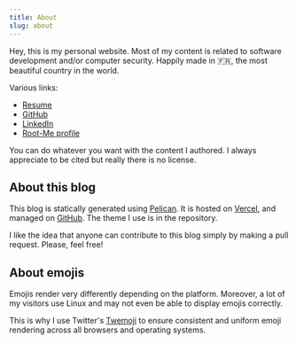 ```yaml
---
title: About
slug: about
---
```


Hey, this is my personal website. Most of my content is related to software
development and/or computer security. Happily made in 🇫🇷, the most
beautiful country in the world.

Various links:

* [Resume](/resume)
* [GitHub](https://github.com/lucas-santoni)
* [LinkedIn](https://www.linkedin.com/in/lucas1337/)
* [Root-Me profile](https://www.root-me.org/Geographer)

You can do whatever you want with the content I authored. I always appreciate
to be cited but really there is no license.

## About this blog

This blog is statically generated using [Pelican](https://blog.getpelican.com/).
It is hosted on [Vercel](https://vercel.com/), and managed
on [GitHub](https://github.com/lucas-santoni/blog.geographer.fr). The theme I use
is in the repository.

I like the idea that anyone can contribute to this blog simply by making a
pull request. Please, feel free!

## About emojis

Emojis render very differently depending on the platform. Moreover, a lot of
my visitors use Linux and may not even be able to display emojis correctly.

This is why I use Twitter's [Twemoji](https://twemoji.twitter.com/) to ensure
consistent and uniform emoji rendering across all browsers and operating
systems.
